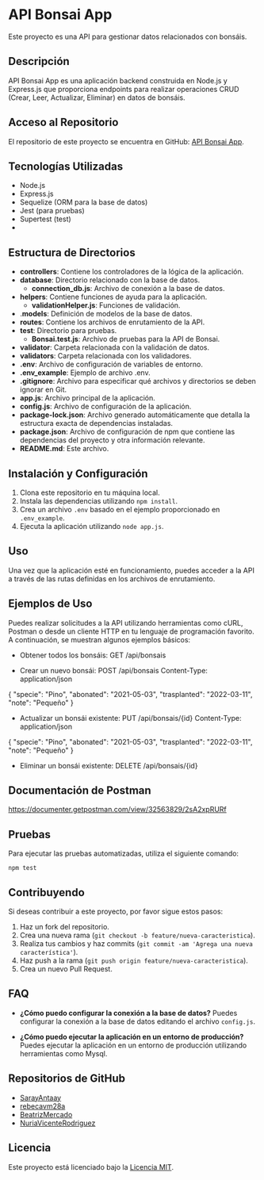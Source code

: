 # API Bonsai App

Este proyecto es una API para gestionar datos relacionados con bonsáis.

## Descripción

API Bonsai App es una aplicación backend construida en Node.js y Express.js que proporciona endpoints para realizar operaciones CRUD (Crear, Leer, Actualizar, Eliminar) en datos de bonsáis.

## Acceso al Repositorio

El repositorio de este proyecto se encuentra en GitHub: [API Bonsai App](https://github.com/BeatrizMercado/APIBonsaiApp.git).


## Tecnologías Utilizadas

- Node.js
- Express.js
- Sequelize (ORM para la base de datos)
- Jest (para pruebas)
- Supertest (test)
- 
## Estructura de Directorios

- **controllers**: Contiene los controladores de la lógica de la aplicación.
- **database**: Directorio relacionado con la base de datos.
  - **connection_db.js**: Archivo de conexión a la base de datos.
- **helpers**: Contiene funciones de ayuda para la aplicación.
  - **validationHelper.js**: Funciones de validación.
- .**models**: Definición de modelos de la base de datos.
- **routes**: Contiene los archivos de enrutamiento de la API.
- **test**: Directorio para pruebas.
  - **Bonsai.test.js**: Archivo de pruebas para la API de Bonsai.
- **validator**: Carpeta relacionada con la validación de datos.
- **validators**: Carpeta relacionada con los validadores.
- **.env**: Archivo de configuración de variables de entorno.
- **.env_example**: Ejemplo de archivo .env.
- **.gitignore**: Archivo para especificar qué archivos y directorios se deben ignorar en Git.
- **app.js**: Archivo principal de la aplicación.
- **config.js**: Archivo de configuración de la aplicación.
- **package-lock.json**: Archivo generado automáticamente que detalla la estructura exacta de dependencias instaladas.
- **package.json**: Archivo de configuración de npm que contiene las dependencias del proyecto y otra información relevante.
- **README.md**: Este archivo.

## Instalación y Configuración

1. Clona este repositorio en tu máquina local.
2. Instala las dependencias utilizando `npm install`.
3. Crea un archivo `.env` basado en el ejemplo proporcionado en `.env_example`.
4. Ejecuta la aplicación utilizando `node app.js`.


## Uso

Una vez que la aplicación esté en funcionamiento, puedes acceder a la API a través de las rutas definidas en los archivos de enrutamiento.

## Ejemplos de Uso

Puedes realizar solicitudes a la API utilizando herramientas como cURL, Postman o desde un cliente HTTP en tu lenguaje de programación favorito. A continuación, se muestran algunos ejemplos básicos:

- Obtener todos los bonsáis:
GET /api/bonsais

- Crear un nuevo bonsái:
POST /api/bonsais
Content-Type: application/json

{
  "specie": "Pino",
  "abonated": "2021-05-03",
  "trasplanted": "2022-03-11",
  "note": "Pequeño"
}

- Actualizar un bonsái existente:
PUT /api/bonsais/{id}
Content-Type: application/json

{
  "specie": "Pino",
  "abonated": "2021-05-03",
  "trasplanted": "2022-03-11",
  "note": "Pequeño"
}

- Eliminar un bonsái existente:
DELETE /api/bonsais/{id}

## Documentación de Postman

https://documenter.getpostman.com/view/32563829/2sA2xpRURf

## Pruebas

Para ejecutar las pruebas automatizadas, utiliza el siguiente comando:

`npm test`


## Contribuyendo

Si deseas contribuir a este proyecto, por favor sigue estos pasos:

1. Haz un fork del repositorio.
2. Crea una nueva rama (`git checkout -b feature/nueva-caracteristica`).
3. Realiza tus cambios y haz commits (`git commit -am 'Agrega una nueva característica'`).
4. Haz push a la rama (`git push origin feature/nueva-caracteristica`).
5. Crea un nuevo Pull Request.
<!-- 
## Documentación de API

La documentación completa de la API está disponible en [docs/api.BeatrizMercado](docs/api.md). -->

## FAQ

- **¿Cómo puedo configurar la conexión a la base de datos?**
  Puedes configurar la conexión a la base de datos editando el archivo `config.js`.

- **¿Cómo puedo ejecutar la aplicación en un entorno de producción?**
  Puedes ejecutar la aplicación en un entorno de producción utilizando herramientas como Mysql.



## Repositorios de GitHub 

- [SarayAntaay](https://github.com/SarayAnta)
- [rebecavm28a](https://github.com/rebecavm28)
- [BeatrizMercado](https://github.com/BeatrizMercado)
- [NuriaVicenteRodriguez](https://github.com/NuriaVicenteRodriguez)

## Licencia

Este proyecto está licenciado bajo la [Licencia MIT](LICENSE).